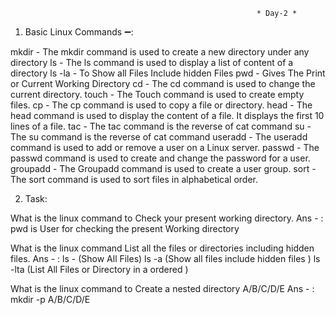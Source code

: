 	                                                       * Day-2 *
  
1. Basic Linux Commands ➖:

mkdir      -      The mkdir command is used to create a new directory under any directory
 ls            -   The ls command is used to display a list of content of a directory
 ls -la       -   To Show all Files Include hidden Files
 pwd        -   Gives The Print or Current Working Directory
 cd           -  The cd command is used to change the current directory.
 touch     -   The Touch command is used to create empty files. 
 cp           -   The cp command is used to copy a file or directory.
 head       -   The head command is used to display the content of a file. It   displays the first 10 lines of a file.
 tac          -   The tac command is the reverse of cat command
 su            -   The su command is the reverse of cat command
 useradd   -   The useradd command is used to add or remove a user on a Linux server.
 passwd   -    The passwd command is used to create and change the password for a user.
groupadd  -   The Groupadd command is used to create a user group.
sort            -   The sort command is used to sort files in alphabetical order.

2.  Task: 

What is the linux command to Check your present working directory.
Ans - : pwd is User for checking the present Working directory

What is the linux command List all the files or directories including hidden files.
Ans - : ls -     (Show All Files)
           ls  -a (Show all files include hidden files )
           ls  -lta (List All Files  or Directory in a ordered )

What is the linux command to Create a nested directory A/B/C/D/E
Ans - : mkdir  -p  A/B/C/D/E

